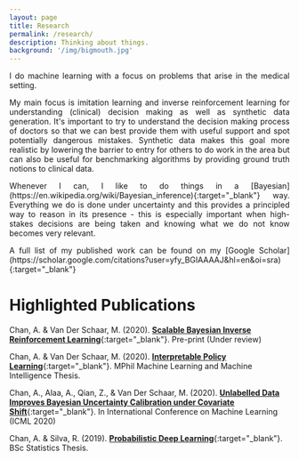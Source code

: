 ```yaml
---
layout: page
title: Research
permalink: /research/
description: Thinking about things.
background: '/img/bigmouth.jpg'
---
```

<p markdown="1" style='text-align: justify;'>
I do machine learning with a focus on problems that arise in the medical setting.
</p>

<p markdown="1" style='text-align: justify;'>
My main focus is imitation learning and inverse reinforcement learning for understanding (clinical) decision making as well as synthetic data generation. It's important to try to understand the decision making process of doctors so that we can best provide them with useful support and spot potentially dangerous mistakes. Synthetic data makes this goal more realistic by lowering the barrier to entry for others to do work in the area but can also be useful for benchmarking algorithms by providing ground truth notions to clinical data.
</p>

<p markdown="1" style='text-align: justify;'>
Whenever I can, I like to do things in a [Bayesian](https://en.wikipedia.org/wiki/Bayesian_inference){:target="_blank"} way. Everything we do is done under uncertainty and this provides a principled way to reason in its presence - this is especially important when high-stakes decisions are being taken and knowing what we do not know becomes very relevant.
</p>

<p markdown="1" style='text-align: justify;'>
A full list of my published work can be found on my [Google Scholar](https://scholar.google.com/citations?user=yfy_BGIAAAAJ&hl=en&oi=sra){:target="_blank"}
</p>

# Highlighted Publications

Chan, A. & Van Der Schaar, M. (2020). [**Scalable Bayesian Inverse Reinforcement Learning**](https://openreview.net/forum?id=4qR3coiNaIv){:target="_blank"}. Pre-print (Under review)

Chan, A. & Van Der Schaar, M. (2020). [**Interpretable Policy Learning**](/docs/mphil_thesis.pdf){:target="_blank"}. MPhil Machine Learning and Machine Intelligence Thesis.

Chan, A., Alaa, A., Qian, Z., & Van Der Schaar, M. (2020). [**Unlabelled Data Improves Bayesian Uncertainty Calibration under Covariate Shift**](https://arxiv.org/abs/2006.14988){:target="_blank"}. In International Conference on Machine Learning (ICML 2020)

Chan, A. & Silva, R. (2019). [**Probabilistic Deep Learning**](/docs/bsc_thesis.pdf){:target="_blank"}. BSc Statistics Thesis.